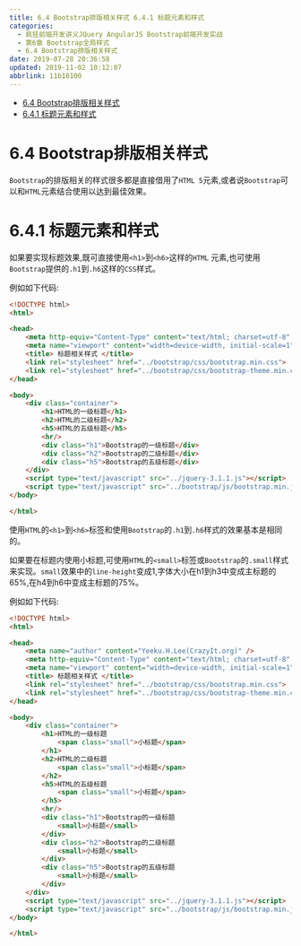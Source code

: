 ```yaml
---
title: 6.4 Bootstrap排版相关样式 6.4.1 标题元素和样式
categories: 
  - 疯狂前端开发讲义JQuery AngularJS Bootstrap前端开发实战
  - 第6章 Bootstrap全局样式
  - 6.4 Bootstrap排版相关样式
date: 2019-07-28 20:36:58
updated: 2019-11-02 10:12:07
abbrlink: 11b18100
---
```

<div id='my_toc'>

- [6.4 Bootstrap排版相关样式](/JavaReadingNotes/11b18100/#6-4-Bootstrap排版相关样式)
- [6.4.1 标题元素和样式](/JavaReadingNotes/11b18100/#6-4-1-标题元素和样式)

</div>
<!--more-->
<script>if (navigator.platform.toLowerCase() == 'win32'){document.getElementById('my_toc').style.display = 'none';}</script>

<!--end-->
<!--SSTStart-->
<!--SSTStart-->
# 6.4 Bootstrap排版相关样式 #
`Bootstrap`的排版相关的样式很多都是直接借用了`HTML 5`元素,或者说`Bootstrap`可以和`HTML`元素结合使用以达到最佳效果。
# 6.4.1 标题元素和样式 #
如果要实现标题效果,既可直接使用`<h1>`到`<h6>`这样的`HTML` 元素,也可使用`Bootstrap`提供的`.h1`到`.h6`这样的`CSS`样式。
<!--SSTStop-->

例如如下代码:
```html
<!DOCTYPE html>
<html>

<head>
    <meta http-equiv="Content-Type" content="text/html; charset=utf-8" />
    <meta name="viewport" content="width=device-width, initial-scale=1">
    <title> 标题相关样式 </title>
    <link rel="stylesheet" href="../bootstrap/css/bootstrap.min.css">
    <link rel="stylesheet" href="../bootstrap/css/bootstrap-theme.min.css">
</head>

<body>
    <div class="container">
        <h1>HTML的一级标题</h1>
        <h2>HTML的二级标题</h2>
        <h5>HTML的五级标题</h5>
        <hr/>
        <div class="h1">Bootstrap的一级标题</div>
        <div class="h2">Bootstrap的二级标题</div>
        <div class="h5">Bootstrap的五级标题</div>
    </div>
    <script type="text/javascript" src="../jquery-3.1.1.js"></script>
    <script type="text/javascript" src="../bootstrap/js/bootstrap.min.js"></script>
</body>

</html>
```
<!--SSTStart-->
使用`HTML`的`<h1>`到`<h6>`标签和使用`Bootstrap`的`.h1`到`.h6`样式的效果基本是相同的。

如果要在标题内使用小标题,可使用`HTML`的`<small>`标签或`Bootstrap`的`.small`样式来实现。`small`效果中的`line-height`变成1,字体大小在h1到h3中变成主标题的65%,在h4到h6中变成主标题的75%。
<!--SSTStop-->

例如如下代码:
```html
<!DOCTYPE html>
<html>

<head>
    <meta name="author" content="Yeeku.H.Lee(CrazyIt.org)" />
    <meta http-equiv="Content-Type" content="text/html; charset=utf-8" />
    <meta name="viewport" content="width=device-width, initial-scale=1">
    <title> 标题相关样式 </title>
    <link rel="stylesheet" href="../bootstrap/css/bootstrap.min.css">
    <link rel="stylesheet" href="../bootstrap/css/bootstrap-theme.min.css">
</head>

<body>
    <div class="container">
        <h1>HTML的一级标题
            <span class="small">小标题</span>
        </h1>
        <h2>HTML的二级标题
            <span class="small">小标题</span>
        </h2>
        <h5>HTML的五级标题
            <span class="small">小标题</span>
        </h5>
        <hr/>
        <div class="h1">Bootstrap的一级标题
            <small>小标题</small>
        </div>
        <div class="h2">Bootstrap的二级标题
            <small>小标题</small>
        </div>
        <div class="h5">Bootstrap的五级标题
            <small>小标题</small>
        </div>
    </div>
    <script type="text/javascript" src="../jquery-3.1.1.js"></script>
    <script type="text/javascript" src="../bootstrap/js/bootstrap.min.js"></script>
</body>

</html>
```

